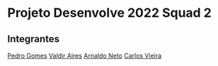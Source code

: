 # Projeto Desenvolve 2022 Squad 2

## Integrantes
[Pedro Gomes](https://github.com/pgomesdev)
[Valdir Aires](https://github.com/valdirapn)
[Arnaldo Neto](https://github.com/acn3to)
[Carlos Vieira](https://github.com/carlosvico)
